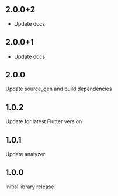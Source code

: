## 2.0.0+2

- Update docs

## 2.0.0+1

- Update docs

## 2.0.0

Update source_gen and build dependencies

## 1.0.2

Update for latest Flutter version

## 1.0.1

Update analyzer

## 1.0.0

Initial library release

